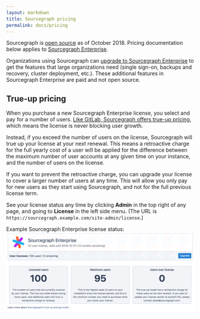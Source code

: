 ```yaml
---
layout: markdown
title: Sourcegraph pricing
permalink: docs/pricing
---
```


<div class="alert alert-info">

Sourcegraph is <a href="https://github.com/sourcegraph/sourcegraph">open source</a> as of October 2018. Pricing documentation below applies to <a href ="/pricing">Sourcegraph Enterprise</a>.

</div>

Organizations using Sourcegraph can <a href ="/pricing">upgrade to Sourcegraph Enterprise</a> to get the features that large organizations need (single sign-on, backups and recovery, cluster deployment, etc.). These additional features in Sourcegraph Enterprise are paid and not open source.

## True-up pricing

When you purchase a new Sourcegraph Enterprise license, you select and pay for a number of users. <a href="https://about.gitlab.com/handbook/product/pricing/#true-up-pricing">Like GitLab, Sourcegraph offers true-up pricing</a>, which means the license is never blocking user growth.

Instead, if you exceed the number of users on the license, Sourcegraph will true up your license at your next renewal. This means a retroactive charge for the full yearly cost of a user will be applied for the difference between the maximum number of user accounts at any given time on your instance, and the number of users on the license.

If you want to prevent the retroactive charge, you can upgrade your license to cover a larger number of users at any time. This will allow you only pay for new users as they start using Sourcegraph, and not for the full previous license term.

See your license status any time by clicking **Admin** in the top right of any page, and going to **License** in the left side menu. (The URL is `https://sourcegraph.example.com/site-admin/license`.)

Example Sourcegraph Enterprise license status:
![True up pricing summary example](./images/true-up-pricing-summary.png)

